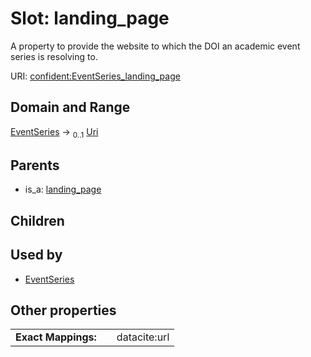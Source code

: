 
# Slot: landing_page


A property to provide the website to which the DOI an academic event series is resolving to.

URI: [confident:EventSeries_landing_page](https://raw.githubusercontent.com/TIBHannover/ConfIDent_schema/main/src/linkml/confident_schema.yaml#EventSeries_landing_page)


## Domain and Range

[EventSeries](EventSeries.md) &#8594;  <sub>0..1</sub> [Uri](types/Uri.md)

## Parents

 *  is_a: [landing_page](landing_page.md)

## Children


## Used by

 * [EventSeries](EventSeries.md)

## Other properties

|  |  |  |
| --- | --- | --- |
| **Exact Mappings:** | | datacite:url |

